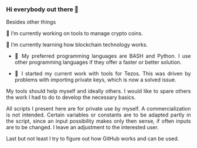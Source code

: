 ### Hi everybody out there 🖖

Besides other things

<!--
**ztenretep/ztenretep** is a ✨ _special_ ✨ repository because its `README.md` (this file) appears on your GitHub profile.

Here are some ideas to get you started:

- 🔭 I’m currently working on tools to ...
- 🌱 I’m currently learning how ...
- 👯 I’m looking to collaborate on ...
- 🤔 I’m looking for help with ...
- 💬 Ask me about ...
- 📫 How to reach me: ...
- 😄 Pronouns: ... 
- ⚡ Fun fact: ...
-->
🔭 I’m currently working on tools to manage crypto coins.

🌱 I’m currently learning how blockchain technology works.

- <p align="justify">💾 My preferred programming languages are BASH and Python. I use other programming languages if they offer a faster or better solution.</p>

- <p align="justify">💾 I started my current work with tools for Tezos. This was driven by problems with importing private keys, which is now a solved issue.</p>

<p align="justify">My tools should help myself and ideally others. I would like to spare others the work I had to do to develop the necessary basics.</p>

<p align="justify">All scripts I present here are for private use by myself. A commercialization is not intended. Certain variables or constants are to be adapted partly in the script, since an input possibility makes only then sense, if often inputs are to be changed. I leave an adjustment to the interested user.</p>

<p align="justify">Last but not least I try to figure out how GitHub works and can be used.<p>
